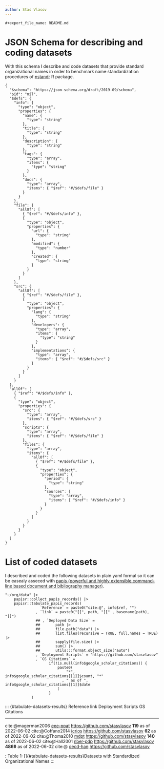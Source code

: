 ```yaml
---
author: Stas Vlasov
---
```


```{=org}
#+export_file_name: README.md
```
# JSON Schema for describing and coding datasets

With this schema I describe and code datasets that provide standard
organizational names in order to benchmark name standardization
procedures of [nstandr](https://github.com/stasvlasov/nstandr) R
package.

``` {#schema .javascript org-language="js"}
{
  "$schema": "https://json-schema.org/draft/2019-09/schema",
  "$id": "nil",
  "$defs": {
    "info": {
      "type": "object",
      "properties": {
        "name": {
          "type": "string"
        },
        "title": {
          "type": "string"
        },
        "description": {
          "type": "string"
        },
        "tags": {
          "type": "array",
          "items": {
            "type": "string"
          }
        },
        "docs": {
          "type": "array",
          "items": { "$ref": "#/$defs/file" }
        }
      }
    },
    "file": {
      "allOf": [
        { "$ref": "#/$defs/info" },
        {
          "type": "object",
          "properties": {
            "url": {
              "type": "string"
            },
            "modified": {
              "type": "number"
            },
            "created": {
              "type": "string"
            }
          }
        }
      ]
    },
    "src": {
      "allOf": [
        { "$ref": "#/$defs/file" },
        {
          "type": "object",
          "properties": {
            "lang": {
              "type": "string"
            },
            "developers": {
              "type": "array",
              "items": {
                "type": "string"
              }
            },
            "implementations": {
              "type": "array",
              "items": { "$ref": "#/$defs/src" }
            }
          }
        }
      ]
    }
  },
  "allOf": [
    { "$ref": "#/$defs/info" },
    {
      "type": "object",
      "properties": {
        "src": {
          "type": "array",
          "items": { "$ref": "#/$defs/src" }
        },
        "scripts": {
          "type": "array",
          "items": { "$ref": "#/$defs/file" }
        },
        "files": {
          "type": "array",
          "items": {
            "allOf": [
              { "$ref": "#/$defs/file" },
              {
                "type": "object",
                "properties": {
                  "period": {
                    "type": "string"
                  },
                  "sources": {
                    "type": "array",
                    "items": { "$ref": "#/$defs/info" }
                  }
                }
              }
            ]
          }
        }
      }
    }
  ]
}
```

# List of coded datasets

I described and coded the following datasets in plain yaml formal so it
can be easealy asseced with [papis (powerful and highly extensible
command-line based document and bibliography
manager)](https://github.com/papis/papis).

``` {#tabulate-datasets .r org-language="R"}
"~/org/data" |>
    papisr::collect_papis_records() |>
    papisr::tabulate_papis_records(
                `Reference` = paste0("cite:@", info$ref, "")
              , `link` = paste0("[[", path, "][" , basename(path), "]]")
              ## , `Deployed Data Size` =
              ##       path |>
              ##       file.path("data") |>
              ##       list.files(recursive = TRUE, full.names = TRUE) |>
              ##       sapply(file.size) |>
              ##       sum() |>
              ##       utils:::format.object_size("auto")
              , `Deployment Scripts` = "https://github.com/stasvlasov"
              , `GS Citations` =
                    if(!is.null(info$google_scholar_citations)) {
                        paste0(
                            "*", info$google_scholar_citations[[1]]$count, "*"
                          , " as of ", info$google_scholar_citations[[1]]$date
                        )
                    }
            )
```

::: {#tabulate-datasets-results}
  Reference            link                                                Deployment Scripts                GS Citations
  -------------------- --------------------------------------------------- --------------------------------- ---------------------------
  cite:@magerman2006   [eee-ppat](/Users/stas/org/data/patents/eee-ppat)   <https://github.com/stasvlasov>   **119** as of 2022-06-02
  cite:@Coffano2014    [icrios](/Users/stas/org/data/patents/icrios)       <https://github.com/stasvlasov>   **62** as of 2022-06-02
  cite:@Thoma2010      [mdpt](/Users/stas/org/data/patents/mdpt)           <https://github.com/stasvlasov>   **140** as of 2022-06-02
  cite:@Hall2001       [nber-pdp](/Users/stas/org/data/patents/nber-pdp)   <https://github.com/stasvlasov>   **4869** as of 2022-06-02
  cite:@               [oecd-han](/Users/stas/org/data/patents/oecd-han)   <https://github.com/stasvlasov>   

  : Table 1: []{#tabulate-datasets-results}Datasets with Standardized
  Organizational Names
:::
